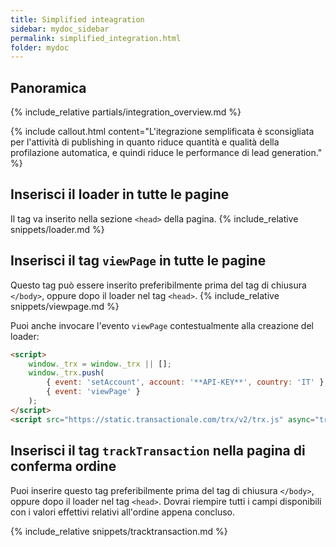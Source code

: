 ```yaml
---
title: Simplified inteagration
sidebar: mydoc_sidebar
permalink: simplified_integration.html
folder: mydoc
---
```


## Panoramica
{% include_relative partials/integration_overview.md %}

{% include callout.html content="L'itegrazione semplificata è sconsigliata per l'attività di publishing in quanto riduce quantità e qualità della profilazione automatica, e quindi riduce le performance di lead generation." %}

## Inserisci il loader in tutte le pagine
Il tag va inserito nella sezione `<head>` della pagina.
{% include_relative snippets/loader.md %}

## Inserisci il tag `viewPage` in tutte le pagine
Questo tag può essere inserito preferibilmente prima del tag di chiusura `</body>`, oppure dopo il loader nel tag `<head>`.
{% include_relative snippets/viewpage.md %}

Puoi anche invocare l'evento `viewPage` contestualmente alla creazione del loader:
```html
<script>
    window._trx = window._trx || [];
    window._trx.push(
        { event: 'setAccount', account: '**API-KEY**', country: 'IT' },
        { event: 'viewPage' }
    );
</script>
<script src="https://static.transactionale.com/trx/v2/trx.js" async="true"></script>
```

## Inserisci il tag `trackTransaction` nella pagina di conferma ordine
Puoi inserire questo tag preferibilmente prima del tag di chiusura `</body>`, oppure dopo il loader nel tag `<head>`.
Dovrai riempire tutti i campi disponibili con i valori effettivi relativi all'ordine appena concluso.

{% include_relative snippets/tracktransaction.md %}




